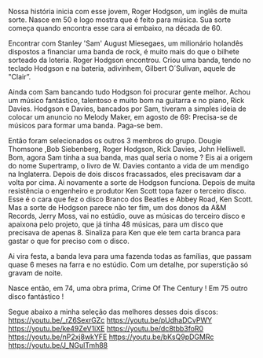 Nossa história inicia com esse jovem, Roger Hodgson, um inglês de muita sorte. Nasce em 50 e logo mostra que é feito para música. Sua sorte começa quando encontra esse cara ai embaixo, na década de 60. 

Encontrar com Stanley 'Sam' August Miesegaes, um milionário holandês dispostos a financiar uma banda de rock, é muito mais do que o bilhete sorteado da loteria. Roger Hodgson encontrou. Criou uma banda, tendo no teclado Hodgson e na bateria, adivinhem, Gilbert O´Sulivan, aquele de "Clair”. 

Ainda com Sam bancando tudo Hodgson foi procurar gente melhor. Achou um músico fantástico, talentoso e muito bom na guitarra e no piano, Rick Davies. Hodgson e Davies, bancados por Sam, tiveram a simples ideia de colocar um anuncio no Melody Maker, em agosto de 69: Precisa-se de músicos para formar uma banda. Paga-se bem. 

Então foram selecionados os outros 3 membros do grupo. 
Dougie Thomsone ,Bob Siebenberg, Roger Hodgson, Rick Davies, John Helliwell. Bom, agora Sam tinha a sua banda, mas qual seria o nome ?  Eis ai a origem do nome Supertramp, o livro de W. Davies contanto a vida de um mendigo na Inglaterra.  Depois de dois discos fracassados, eles precisavam dar a volta por cima. Ai novamente a sorte de Hodgson funciona. Depois de muita resistência o engenheiro e produtor Ken Scott topa fazer o terceiro disco. Esse é o cara que fez o disco Branco dos Beatles e Abbey Road, Ken Scott. Mas a sorte de Hodgson parece não ter fim, um dos donos da A&M Records, Jerry Moss, vai no estúdio, ouve as músicas do terceiro disco e apaixona pelo projeto, que já tinha 48 músicas, para um disco que precisava de apenas 8. Sinaliza para Ken que ele tem carta branca para gastar o que for preciso com o disco. 

Ai vira festa, a banda leva para uma fazenda todas as famílias, que passam quase 6 meses na farra e no estúdio. Com um detalhe, por superstição só gravam de noite. 

Nasce então, em 74, uma obra prima, Crime Of The Century !  Em 75 outro disco fantástico ! 

Segue abaixo a minha seleção das melhores desses dois discos: 
https://youtu.be/_rZ6SexrGZc 
https://youtu.be/pUdhaDCvPWY 
https://youtu.be/ke49ZeV1iXE 
https://youtu.be/dc8tbb3foR0 
https://youtu.be/nP2xj8wkYFE 
https://youtu.be/bKsQ9pDGMRc 
https://youtu.be/J_NGulTmh88 